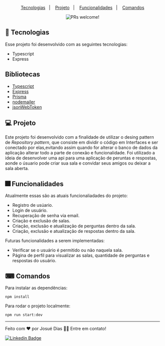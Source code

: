 <p align="center">
  <a href="#-tecnologias">Tecnologias</a>&nbsp;&nbsp;&nbsp;|&nbsp;&nbsp;&nbsp;
  <a href="#-projeto">Projeto</a>&nbsp;&nbsp;&nbsp;|&nbsp;&nbsp;&nbsp;
  <a href="#-funcionalidades">Funcionalidades</a>&nbsp;&nbsp;&nbsp;|&nbsp;&nbsp;&nbsp;
  <a href="#-comandos">Comandos</a>
</p>

<p align="center">
 <img src="https://img.shields.io/static/v1?label=PRs&message=welcome&color=49AA26&labelColor=000000" alt="PRs welcome!" />
</p>

## 🚀 Tecnologias
Esse projeto foi desenvolvido com as seguintes tecnologias:

- Typescript
- Express



## Bibliotecas
- [Typescript](https://www.typescriptlang.org/)
- [Express](https://expressjs.com/pt-br/)
- [Prisma](https://www.prisma.io/)
- [nodemailer](https://nodemailer.com/about/)
- [jsonWebToken](https://jwt.io/introduction)


## 💻 Projeto

 Este projeto foi desenvolvido com a finalidade de utilizar o desing pattern de *Repository pattern*, que consiste em dividir o código em Interfaces e ser conectado por elas,evitando assim quando for alterar o banco de dados da aplicação alterar todo a parte de conexão e funcionalidade. Foi utilizado a ideia de desenvolver uma api para uma aplicação de peruntas e respostas, aonde o úsuario pode criar sua sala e convidar seus amigos ou deixar a sala aberta.
 

## 🎆 Funcionalidades

Atualmente essas são as atuais funcionaliadades do projeto: 

- Registro de usúario.
- Login de usuário.
- Recuperação de senha via email.
- Criação e exclusão de salas.
- Criação, exclusão e atualização de perguntas dentro da sala.
- Criação, exclusão e atualização de respostas dentro da sala.


Futuras funcionalidades a serem implementadas: 

- Verificar se o usuário é permitido ou não naquela sala.
- Página de perfil para visualizar as salas, quantidade de perguntas e respostas do usuário.

## ⌨ Comandos

Para instalar as dependências:

``` npm install  ```

Para rodar o projeto localmente: 

``` npm run start:dev  ```

 ---

<p>Feito com ❤️ por Josué Dias 👋🏽 Entre em contato!</p>

[![Linkedin Badge](https://img.shields.io/badge/-Josuedias-blue?style=flat-square&logo=Linkedin&logoColor=white&link=https://https://www.linkedin.com/in/nycole-xavier-641271202/)](https://www.linkedin.com/in/josué-dias-271458224/)
